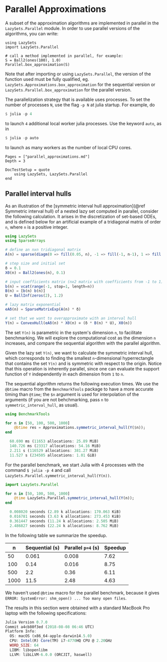 # Parallel Approximations

A subset of the approximation algorithms are implemented in parallel in the 
`LazySets.Parallel` module. In order to use parallel versions of the algorithms,
you can write:

```@example
using LazySets
import LazySets.Parallel

# call a method implemented in parallel, for example:
S = Ball2(ones(100), 1.0)
Parallel.box_approximation(S)
```

Note that after importing or using `LazySets.Parallel`, the version of the function
used must be fully qualified, eg. `LazySets.Approximations.box_approximation` for the
sequential version or `LazySets.Parallel.box_approximation` for the parallel version.

The parallelization strategy that is available uses processes. To set the number
of processes `N`, use the flag `-p N` at julia startup. For example, do

```julia
$ julia -p 4
```
to launch `4` additional local worker julia processes. Use the keyword `auto`,
as in
```julia
$ julia -p auto
```
to launch as many workers as the number of local CPU cores.


```@contents
Pages = ["parallel_approximations.md"]
Depth = 3
```

```@meta
DocTestSetup = quote
    using LazySets, LazySets.Parallel
end
```

## Parallel interval hulls 

As an illustration of the [symmetric interval hull approximation](@ref Symmetric interval hull)
of a nested lazy set computed in parallel, consider the following calculation.
It arises in the discretization of set-based ODEs, and is defined below for an artificial
example of a tridiagonal matrix of order `n`, where `n` is a positive integer.

```julia
using LazySets
using SparseArrays

# define an nxn tridiagonal matrix
A(n) = sparse(diagm(0 => fill(0.05, n), -1 => fill(-1, n-1), 1 => fill(-1, n-1)))

# step size and initial set
δ = 0.1
X0(n) = Ball2(ones(n), 0.1)

# input coefficients matrix (nx2 matrix with coefficients from -1 to 1)
b(n) = vcat(range(-1, stop=1, length=n))
B(n) = [b(n) b(n)] 
U = BallInf(zeros(2), 1.2)

# lazy matrix exponential
eAδ(n) = SparseMatrixExp(A(n) * δ)

# set that we want to overapproximate with an interval hull
Y(n) = ConvexHull(eAδ(n) * X0(n) ⊕ (δ * B(n) * U), X0(n))
```

The set `Y(n)` is parametric in the system's dimension `n`, to facilitate
benchmarking. We will explore the computational cost as the dimension `n` increases,
and compare the sequential algorithm with the parallel algorithm.

Given the lazy set `Y(n)`, we want to calculate the symmetric interval hull, which
corresponds to finding the smallest `n`-dimensional hyperrectangle that contains
the set `Y(n)` and is symmetric with respect to the origin. Notice that this operation
is inherently parallel, since one can evaluate the support function of `Y` independently
in each dimension from `1` to `n`.

The sequential algorithm returns the following execution times. We use
the `@btime` macro from the `BenchmarkTools` package to have a more accurate
timing than `@time`; the `$n` argument is used for interpolation of the arguments
(if you are not behchmarking, pass `n` to `symmetric_interval_hull`, as usual).

```julia
using BenchmarkTools

for n in [50, 100, 500, 1000]
    @btime res = Approximations.symmetric_interval_hull(Y($n));
end

  60.690 ms (11653 allocations: 25.89 MiB)
  140.726 ms (23317 allocations: 54.16 MiB)
  2.211 s (116529 allocations: 381.27 MiB)
  11.527 s (234505 allocations: 1.01 GiB)
```

For the parallel benchmark, we start Julia with 4 processes with the command
`$ julia -p 4` and call `LazySets.Parallel.symmetric_interval_hull(Y(n))`. 

```julia
import LazySets.Parallel

for n in [50, 100, 500, 1000]
    @time LazySets.Parallel.symmetric_interval_hull(Y(n));
end

  0.008020 seconds (2.89 k allocations: 170.063 KiB)
  0.016781 seconds (3.63 k allocations: 273.453 KiB)
  0.361447 seconds (11.24 k allocations: 2.505 MiB)
  2.486827 seconds (22.24 k allocations: 8.762 MiB)
```

In the following table we summarize the speedup.

|n|Sequential (s)| Parallel `p=4` (s) | Speedup|
|---|----|----|----|
|50| 0.061  | 0.008 | 7.62|
|100| 0.14 | 0.016 | 8.75 |
|500| 2.2  | 0.36 | 6.11|
|1000| 11.5 | 2.48 | 4.63|

We haven't used `@btime` macro for the parallel benchmark, because it gives
`ERROR: SystemError: shm_open() ... Too many open files`.


The results in this section were obtained with a standard MacBook Pro laptop
with the following specifications:

```julia
Julia Version 0.7.0
Commit a4cb80f3ed (2018-08-08 06:46 UTC)
Platform Info:
  OS: macOS (x86_64-apple-darwin14.5.0)
  CPU: Intel(R) Core(TM) i7-4770HQ CPU @ 2.20GHz
  WORD_SIZE: 64
  LIBM: libopenlibm
  LLVM: libLLVM-6.0.0 (ORCJIT, haswell)
```
